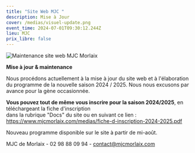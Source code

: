 ```yaml
---
title: "Site Web MJC "
description: Mise à Jour
cover: /medias/visuel-update.png
event_time: 2024-07-01T09:30:12.244Z
lieu: MJC
prix_libre: false
---
```

![Maintenance site web MJC Morlaix](/medias/visuel-update.png "Maintenance site web MJC Morlaix")

**Mise à jour & maintenance** 

Nous procédons actuellement à la mise à jour du site web et à l'élaboration du programme de la nouvelle saison 2024 / 2025. Nous nous excusons par avance pour la gène occasionnée.

**Vous pouvez tout de même vous inscrire pour la saison 2024/2025**, en téléchargeant la fiche d'inscription\
dans la rubrique "Docs" du site ou en suivant ce lien : https://www.mjcmorlaix.com/medias/fiche-d-inscription-2024-2025.pdf 

Nouveau programme disponible sur le site à partir de mi-août.

MJC de Morlaix - 02 98 88 09 94 - contact@mjcmorlaix.com[](mailto:jeunesse.animation@mjcmorlaix.com)